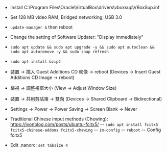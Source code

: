 - Install C:\Program Files\Oracle\VirtualBox\drivers\vboxsup\VBoxSup.inf

- Set 128 MB video RAM; Bridged networking; USB 3.0

- `update-manager &` then reboot

- Change the setting of Software Updater: "Display immediately"

- `sudo apt update && sudo apt upgrade -y && sudo apt autoclean && sudo apt autoremove -y && sudo snap refresh`

- `sudo apt install bzip2`

- 裝置 -> 插入 Guest Additions CD 映像 -> reboot (Devices -> Insert Guest Additions CD Image -> reboot)

- 檢視 -> 調整視窗大小 (View -> Adjust Window Size)

- 裝置 -> 共用剪貼簿 -> 雙向 (Devices -> Shared Clipboard -> Bidirectional)

- Settings -> Power -> Power Saving -> Screen Blank -> Never

- Traditional Chinese imput methods (Chewing): https://ivonblog.com/posts/ubuntu-fcitx5/
-- `sudo apt install fcitx5 fcitx5-chinese-addons fcitx5-chewing`
-- `im-config`
-- `reboot`
-- Config fcitx5

- Edit .nanorc: `set tabsize 4`
